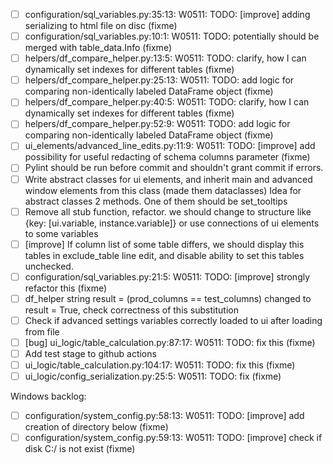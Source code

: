 * [ ] configuration/sql_variables.py:35:13: W0511: TODO: [improve] adding serializing to html file on disc (fixme)
* [ ] configuration/sql_variables.py:10:1: W0511: TODO: potentially should be merged with table_data.Info (fixme)
* [ ] helpers/df_compare_helper.py:13:5: W0511: TODO: clarify, how I can dynamically set indexes for different tables (fixme)
* [ ] helpers/df_compare_helper.py:25:13: W0511: TODO: add logic for comparing non-identically labeled DataFrame object (fixme)
* [ ] helpers/df_compare_helper.py:40:5: W0511: TODO: clarify, how I can dynamically set indexes for different tables (fixme)
* [ ] helpers/df_compare_helper.py:52:9: W0511: TODO: add logic for comparing non-identically labeled DataFrame object (fixme)
* [ ] ui_elements/advanced_line_edits.py:11:9: W0511: TODO: [improve] add possibility for useful redacting of schema columns parameter (fixme)
* [ ] Pylint should be run before commit and shouldn't grant commit if errors. 
* [ ] Write abstract classes for ui elements, and inherit main and advanced window elements from this class (made them dataclasses)
Idea for abstract classes 2 methods. One of them should be set_tooltips
* [ ] Remove all stub function, refactor.
we should change to structure like {key: [ui.variable, instance.variable]} or use connections of ui elements to some variables
* [ ] [improve] If column list of some table differs, we should display this tables in exclude_table line edit, and disable ability to
set this tables unchecked.
* [ ] configuration/sql_variables.py:21:5: W0511: TODO: [improve] strongly refactor this (fixme)
* [ ] df_helper string result = (prod_columns == test_columns) changed to result = True, check correctness of this
substitution
* [ ] Check if advanced settings variables correctly loaded to ui after loading from file
* [ ] [bug] ui_logic/table_calculation.py:87:17: W0511: TODO: fix this (fixme)
* [ ] Add test stage to github actions
* [ ] ui_logic/table_calculation.py:104:17: W0511: TODO: fix this (fixme)
* [ ] ui_logic/config_serialization.py:25:5: W0511: TODO: fix (fixme)

Windows backlog:

* [ ] configuration/system_config.py:58:13: W0511: TODO: [improve] add creation of directory below (fixme)
* [ ] configuration/system_config.py:59:13: W0511: TODO: [improve] check if disk C:/ is not exist (fixme)